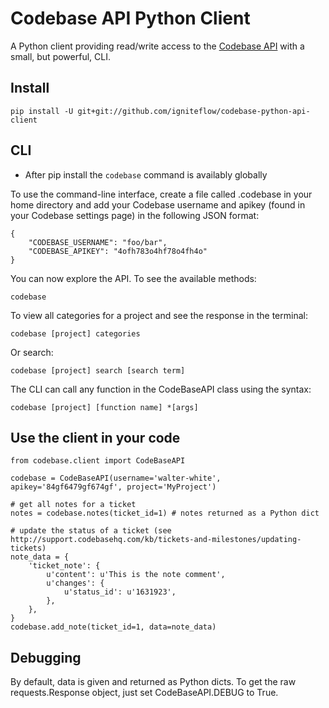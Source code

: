 Codebase API Python Client
==========================

A Python client providing read/write access to the [Codebase API](http://support.codebasehq.com/kb) with a small, but powerful, CLI.

Install
-------

    pip install -U git+git://github.com/igniteflow/codebase-python-api-client

CLI
---
* After pip install the `codebase` command is availably globally

To use the command-line interface, create a file called .codebase in your home directory and add your Codebase username and apikey (found in your Codebase settings page) in the following JSON format:

    {
        "CODEBASE_USERNAME": "foo/bar",
        "CODEBASE_APIKEY": "4ofh783o4hf78o4fh4o"
    }

You can now explore the API.  To see the available methods:

    codebase

To view all categories for a project and see the response in the terminal:

    codebase [project] categories

Or search:

    codebase [project] search [search term]

The CLI can call any function in the CodeBaseAPI class using the syntax:

    codebase [project] [function name] *[args]


Use the client in your code
---------------------------

    from codebase.client import CodeBaseAPI

    codebase = CodeBaseAPI(username='walter-white', apikey='84gf6479gf674gf', project='MyProject')

	# get all notes for a ticket
	notes = codebase.notes(ticket_id=1) # notes returned as a Python dict

	# update the status of a ticket (see http://support.codebasehq.com/kb/tickets-and-milestones/updating-tickets)
	note_data = {
        'ticket_note': {
            u'content': u'This is the note comment',
            u'changes': {
                u'status_id': u'1631923',
            },
        },
    }
    codebase.add_note(ticket_id=1, data=note_data)

Debugging
---------

By default, data is given and returned as Python dicts.  To get the raw requests.Response object, just set CodeBaseAPI.DEBUG to True.


